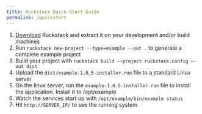 ```yaml
---
title: Ruckstack Quick-Start Guide
permalink: /quickstart
---
```


1. [Download](/download) Ruckstack and extract it on your development and/or build machines
1. Run `ruckstack new-project --type=example --out .` to generate a complete example project
1. Build your project with `ruckstack build --project ruckstack.config --out dist`
1. Upload the `dist/example-1.0.5-installer.run` file to a standard Linux server
1. On the linux server, run the `example-1.0.5-installer.run` file to install the application. Install it to /opt/example
1. Watch the services start up with `/opt/example/bin/example status`
1. Hit `http://SERVER_IP/` to see the running system 
